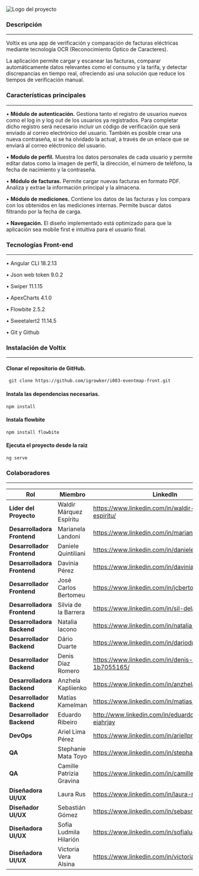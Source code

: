 

![Logo del proyecto](https://github.com/igrowker/i004-voltix-front/blob/develop/src/assets/images/VoltixLoginAzul.svg)

### **Descripción**
___
Voltix es una app de verificación y comparación de facturas eléctricas mediante tecnología OCR (Reconocimiento Óptico de Caracteres).

La aplicación permite cargar y escanear las facturas, comparar automáticamente datos relevantes como el consumo y la tarifa, y detectar discrepancias en tiempo real, ofreciendo así una solución que reduce los tiempos de verificación manual.


### **Características principales**
___
•	**Módulo de autenticación.** Gestiona tanto el registro de usuarios nuevos como el log in y log out de los usuarios ya registrados. Para completar dicho registro será necesario incluir un código de verificación que será enviado al correo electrónico del usuario. También es posible crear una nueva contraseña, si se ha olvidado la actual, a través de un enlace que se enviará al correo eléctronico del usuario.

• **Modulo de perfil.** Muestra los datos personales de cada usuario y permite editar datos como la imagen de perfil, la dirección, el número de teléfono, la fecha de nacimiento y la contraseña.

• **Módulo de facturas.** Permite cargar nuevas facturas en formato PDF. Analiza y extrae la información principal y la almacena.

• **Módulo de mediciones.** Contiene los datos de las facturas y los compara con los obtenidos en las mediciones internas. Permite buscar datos filtrando por la fecha de carga.

• **Navegación.** El diseño implementado está optimizado para que la aplicación sea mobile first e intuitiva para el usuario final.


### **Tecnologías Front-end**
___

• Angular CLI 18.2.13

• Json web token 9.0.2

• Swiper 11.1.15

• ApexCharts 4.1.0

• Flowbite 2.5.2

• Sweetalert2 11.14.5

• Git y Github



### **Instalación de Voltix**
___

#### Clonar el repositorio de GitHub.

     git clone https://github.com/igrowker/i003-eventmap-front.git
     
#### Instala las dependencias necesarias.
    npm install
    
#### Instala flowbite 
    
    npm install flowbite

#### Ejecuta el proyecto desde la raiz
    ng serve


### **Colaboradores**
___

| **Rol**              | **Miembro**                                                                  | **LinkedIn**               | **Git Hub**       |
|----------------------|----------------------------------------------------------------------------------------|------------------------------------------|-------------------------------------|
| **Líder del Proyecto**  | Waldir Márquez Espíritu        | https://www.linkedin.com/in/waldir-marquez-espiritu/         |                  |
| **Desarrolladora Frontend** | Marianela Landoni           | https://www.linkedin.com/in/marianelalandoni/          | https://github.com/MarianelaLandoni |
| **Desarrollador Frontend**  | Daniele Quintiliani   | https://www.linkedin.com/in/daniele-quintiliani/ |   https://github.com/malethik        |
| **Desarrolladora Frontend**    | Davinia Pérez | https://www.linkedin.com/in/davinia-p-delgado/  | https://github.com/daviniapd  |
| **Desarrollador Frontend**     | José Carlos Bertomeu  | https://www.linkedin.com/in/jcbertomeu/  |https://github.com/bertomeu        |
| **Desarrolladora Frontend** | Silvia de la Barrera | https://www.linkedin.com/in/sil-delabarrera/ | https://github.com/SildelaBarrera  |
| **Desarrolladora Backend**  | Natalia Iacono | https://www.linkedin.com/in/natalia-iacono/ |     https://github.com/nataliaIacono        |
| **Desarrollador Backend** | Dário Duarte  | https://www.linkedin.com/in/darioduarte1/          | https://github.com/darioduarte1      |
| **Desarrollador Backend**  | Denis Diaz Romero | https://www.linkedin.com/in/denis-diaz-romero-1b7055165/ | https://github.com/denis9diaz           |
| **Desarrolladora Backend**| Anzhela Kapliienko  | https://www.linkedin.com/in/anzhela-kapliienko/ | https://github.com/ILMPI    |
| **Desarrollador Backend** |  Matías Kamelman | https://www.linkedin.com/in/matias-kamelman/ |  https://github.com/kamelmat  |
| **Desarrollador Backend** | Eduardo Ribeiro  | http://www.linkedin.com/in/eduardoribeiro-eiahrjay | https://github.com/EIAHRJAY   |
| **DevOps**    | Ariel Lima Pérez  |https://www.linkedin.com/in/ariellprez/           |   https://github.com/arielprez      |
| **QA**    | Stephanie Mata Toyo |https://www.linkedin.com/in/stephaniemtoyo/         |   https://github.com/Stephaniemtoyo      |
| **QA**    |  Camille Patrizia Gravina  |    https://www.linkedin.com/in/camillepatriziagravina/     |         |
| **Diseñadora UI/UX**    |  Laura Rus  |   https://www.linkedin.com/in/laura-rus/    |         |
| **Diseñador UI/UX**     |  Sebastián Gómez  |   https://www.linkedin.com/in/sebasr-gomez90/  |         |
| **Diseñadora UI/UX**    | Sofia Ludmila Hilarión| https://www.linkedin.com/in/sofialudmilahilarion/ |         |
| **Diseñadora UI/UX**    | Victoria Vera Alsina | https://www.linkedin.com/in/victoriaveraalsina/  |         |



